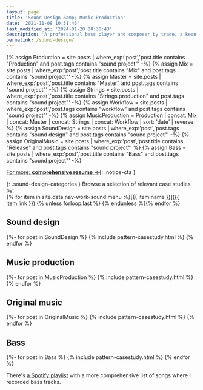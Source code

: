 ```yaml
---
layout: page
title: 'Sound Design &amp; Music Production'
date: '2021-11-08 10:51:46'
last_modified_at: '2024-01-20 00:30:43'
description: 'A professional bass player and composer by trade, a keen eye for details helped me becoming a game audio sound designer, and specialising as a mix and master engineer.'
permalink: /sound-design/
---
```

{% assign Production = site.posts | where_exp:'post','post.title contains "Production" and post.tags contains "sound project"' -%}
{% assign Mix = site.posts | where_exp:'post','post.title contains "Mix" and post.tags contains "sound project"' -%}
{% assign Master = site.posts | where_exp:'post','post.title contains "Master" and post.tags contains "sound project"' -%}
{% assign Strings = site.posts | where_exp:'post','post.title contains "Strings production" and post.tags contains "sound project"' -%}
{% assign Workflow = site.posts | where_exp:'post','post.tags contains "workflow" and post.tags contains "sound project"' -%}
{% assign MusicProduction = Production | concat: Mix | concat: Master | concat: Strings | concat: Workflow | sort: 'date' | reverse %}
{% assign SoundDesign = site.posts | where_exp:'post','post.tags contains "sound design" and post.tags contains "sound project"' -%}
{% assign OriginalMusic = site.posts | where_exp:'post','post.title contains "Release" and post.tags contains "sound project"' %}
{% assign Bass = site.posts | where_exp:'post','post.title contains "Bass" and post.tags contains "sound project"' -%}

[For more: **comprehensive resume**&nbsp;&rarr;](https://sound.minutestomidnight.co.uk){: .notice-cta }

{: .sound-design-categories }
Browse a selection of relevant case studies by:<br>{% for item in site.data.nav-work-sound.menu %}[{{ item.name }}]({{ item.link }}) {% unless forloop.last %} {% endunless %}{% endfor %}

<section class="h-feed">
	<h2 id="sound-design"><strong>Sound design</strong></h2>
	{%- for post in SoundDesign %}
	{% include pattern-casestudy.html %}
	{% endfor %}
</section>

<section class="h-feed">
	<h2 id="music-production"><strong>Music production</strong></h2>
	{%- for post in MusicProduction %}
	{% include pattern-casestudy.html %}
	{% endfor %}
</section>

<section class="h-feed">
	<h2 id="original-music"><strong>Original music</strong></h2>
	{%- for post in OriginalMusic %}
	{% include pattern-casestudy.html %}
	{% endfor %}
</section>

<section class="h-feed">
	<h2 id="bass"><strong>Bass</strong></h2>
	{%- for post in Bass %}
	{% include pattern-casestudy.html %}
	{% endfor %}
</section>

<p>There's <a href="https://open.spotify.com/playlist/1EC2Hm0xSywc5pITPMhuIA?go=1&sp_cid=487d59ad613576f2112257ebd71a52af&utm_source=embed_player_p&utm_medium=desktop">a Spotify playlist</a> with a more comprehensive list of songs where I recorded bass tracks.</p>